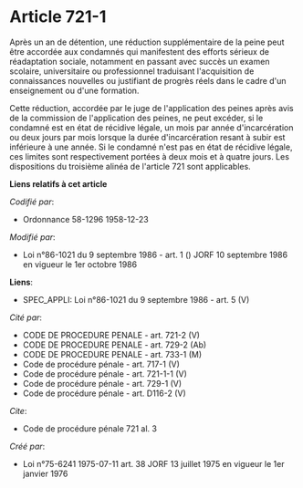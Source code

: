# Article 721-1

Après un an de détention, une réduction supplémentaire de la peine peut être accordée aux condamnés qui manifestent des
efforts sérieux de réadaptation sociale, notamment en passant avec succès un examen scolaire, universitaire ou professionnel
traduisant l'acquisition de connaissances nouvelles ou justifiant de progrès réels dans le cadre d'un enseignement ou d'une
formation.

Cette réduction, accordée par le juge de l'application des peines après avis de la commission de l'application des peines, ne
peut excéder, si le condamné est en état de récidive légale, un mois par année d'incarcération ou deux jours par mois lorsque
la durée d'incarcération resant à subir est inférieure à une année. Si le condamné n'est pas en état de récidive légale, ces
limites sont respectivement portées à deux mois et à quatre jours. Les dispositions du troisième alinéa de l'article 721 sont
applicables.

**Liens relatifs à cet article**

_Codifié par_:

  - Ordonnance 58-1296 1958-12-23

_Modifié par_:

  - Loi n°86-1021 du 9 septembre 1986 - art. 1 () JORF 10 septembre 1986 en vigueur le 1er octobre 1986

**Liens**:

  - SPEC_APPLI: Loi n°86-1021 du 9 septembre 1986 - art. 5 (V)

_Cité par_:

  - CODE DE PROCEDURE PENALE - art. 721-2 (V)
  - CODE DE PROCEDURE PENALE - art. 729-2 (Ab)
  - CODE DE PROCEDURE PENALE - art. 733-1 (M)
  - Code de procédure pénale - art. 717-1 (V)
  - Code de procédure pénale - art. 721-1-1 (V)
  - Code de procédure pénale - art. 729-1 (V)
  - Code de procédure pénale - art. D116-2 (V)

_Cite_:

  - Code de procédure pénale 721 al. 3

_Créé par_:

  - Loi n°75-6241 1975-07-11 art. 38 JORF 13 juillet 1975 en vigueur le 1er janvier 1976
